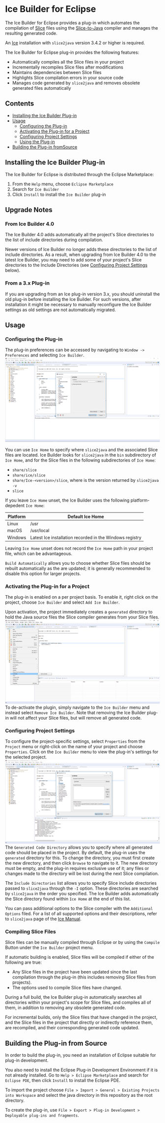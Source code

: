 # Ice Builder for Eclipse

The Ice Builder for Eclipse provides a plug-in which automates the compilation
of [Slice](https://doc.zeroc.com/display/Ice/The+Slice+Language) files using the
[Slice-to-Java](https://doc.zeroc.com/display/Ice/slice2java+Command-Line+Options)
compiler and manages the resulting generated code.

An [Ice](https://github.com/zeroc-ice/ice) installation with `slice2java`
version 3.4.2 or higher is required.

The Ice Builder for Eclipse plug-in provides the following features:
 - Automatically compiles all the Slice files in your project
 - Incrementally recompiles Slice files after modifications
 - Maintains dependencies between Slice files
 - Highlights Slice compilation errors in your source code
 - Manages code generated by `slice2java` and removes obsolete generated files
automatically

## Contents

 - [Installing the Ice Builder Plug-in](#installing-the-ice-builder-plug-in)
 - [Usage](#Usage)
   - [Configuring the Plug-in](#configuring-the-plug-in)
   - [Activating the Plug-in for a Project](#activating-the-plug-in-for-a-project)
   - [Configuring Project Settings](#configuring-project-settings)
   - [Using the Plug-in](#using-the-plugin)
 - [Building the Plug-in fromSource](#building-the-plugin-from-source)

## Installing the Ice Builder Plug-in

The Ice Builder for Eclipse is distributed through the Eclipse Marketplace:

 1. From the `Help` menu, choose `Eclipse Marketplace`
 2. Search for `Ice Builder`
 3. Click `Install` to install the `Ice Builder` plug-in

## Upgrade Notes

### From Ice Builder 4.0

The Ice Builder 4.0 adds automatically all the project's Slice directories
to the list of include directories during compilation.

Newer versions of Ice Builder no longer adds these directories to the list
of include directories. As a result, when upgrading from Ice Builder 4.0 to
the latest Ice Builder, you may need to add some of your project's Slice
directories to the Include Directories (see
[Configuring Project Settings](#configuring-project-settings) below).

### From a 3.x Plug-in

If you are upgrading from an Ice plug-in version 3.x, you should uninstall
the old plug-in before installing the Ice Builder. For such versions, after
installation it might be necessary to manually reconfigure the Ice Builder
settings as old settings are not automatically migrated.

## Usage

### Configuring the Plug-in

The plug-in preferences can be accessed by navigating to `Window -> Preferences`
and selecting `Ice Builder`.
![Preferences Dialog](/Screenshots/preferences.png)

You can use `Ice Home` to specify where `slice2java` and the associated Slice
files are located. Ice Builder looks for `slice2java` in the `bin` subdirectory
of `Ice Home`, and for the Slice files in the following subdirectories of `Ice Home`:
 - `share/slice`
 - `share/ice/slice`
 - `share/Ice-<version>/slice`, where <version> is the version returned by
    `slice2java -v`
 - `slice`

If you leave `Ice Home` unset, the Ice Builder uses the following
platform-depedent `Ice Home`:

| Platform | Default Ice Home                                         |
| -------- | -------------------------------------------------------- |
| Linux    | /usr                                                     |
| macOS    | /usr/local                                               |
| Windows  | Latest Ice installation recorded in the Windows registry |

Leaving `Ice Home` unset does not record the `Ice Home` path in your project
file, which can be advantageous.

`Build Automatically` allows you to choose whether Slice files should be rebuilt
automatically as the are updated; it is generally recommended to disable this
option for larger projects.

### Activating the Plug-in for a Project

The plug-in is enabled on a per project basis. To enable it, right click on the
project, choose `Ice Builder` and select `Add Ice Builder`.

Upon activation, the project immediately creates a `generated` directory to hold
the Java source files the Slice compiler generates from your Slice files.
![Activating the Plug-in](/Screenshots/activation.png)
To de-activate the plugin, simply navigate to the `Ice Builder` menu and instead
select `Remove Ice Builder`. Note that removing the Ice Builder plug-in will not
affect your Slice files, but will remove all generated code.

### Configuring Project Settings

To configure the project-specific settings, select `Properties` from the
`Project` menu or right-click on the name of your project and choose
`Properties`.  Click on the `Ice Builder` menu to view the plug-in's settings
for the selected project.
![Project Properties Dialog](/Screenshots/properties.png)
The `Generated Code Directory` allows you to specify where all generated code
should be placed in the project. By default, the plug-in uses the `generated`
directory for this. To change the directory, you must first create the new
directory, and then click `Browse` to navigate to it. The new directory must be
empty, and the plug-in requires exclusive use of it; any files or changes made
to the directory will be lost during the next Slice compilation.

The `Include Directories` list allows you to specify Slice include directories
passed to `slice2java` through the `-I` option. These directories are searched
by `slice2java` in the order you specified. The Ice Builder adds automatically
the Slice directory found within `Ice Home` at the end of this list.

You can pass additional options to the Slice compiler with the `Additional
Options` filed. For a list of all supported options and their descriptions,
refer to `slice2java` page of the
[Ice Manual](https://doc.zeroc.com/display/Ice/slice2java+Command-Line+Options).

### Compiling Slice Files

Slice files can be manually compiled through Eclipse or by using the `Compile`
Button under the `Ice Builder` project menu.

If automatic building is enabled, Slice files will be compiled if either of
the following are true:
 * Any Slice files in the project have been updated since the last compilation
through the plug-in (this includes removing Slice files from projects).
 * The options used to compile Slice files have changed.

During a full build, the Ice Builder plug-in automatically searches all
directories within your project's scope for Slice files, and compiles all of
them, in addition to removing any obsolete generated code.

For incremental builds, only the Slice files that have changed in the project,
and the Slice files in the project that directly or indirectly reference them,
are recompiled, and their corresponding generated code updated.

## Building the Plug-in from Source

In order to build the plug-in, you need an installation of Eclipse suitable
for plug-in development.

You also need to install the Eclipse Plug-in Development Environment if it is
not already installed. Go to `Help > Eclipse Marketplace` and search for
`Eclipse PDE`, then click `Install` to install the Eclipse PDE.

To import the project choose `File > Import > General > Existing Projects into
Workspace` and select the java directory in this repository as the root
directory.

To create the plug-in, use `File > Export > Plug-in Development > Deployable
plug-ins and fragments`.
